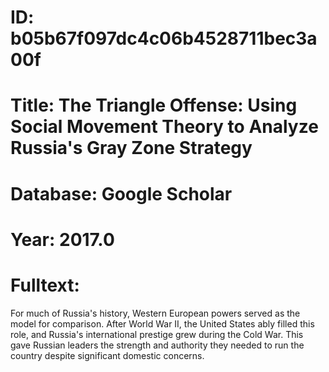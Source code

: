 # ID: b05b67f097dc4c06b4528711bec3a00f
# Title: The Triangle Offense: Using Social Movement Theory to Analyze Russia's Gray Zone Strategy
# Database: Google Scholar
# Year: 2017.0
# Fulltext:
For much of Russia's history, Western European powers served as the model for comparison.
After World War II, the United States ably filled this role, and Russia's international prestige grew during the Cold War.
This gave Russian leaders the strength and authority they needed to run the country despite significant domestic concerns.